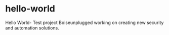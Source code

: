 hello-world
===========

Hello World- Test project 
Boiseunplugged working on creating new security and automation solutions. 
